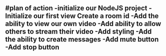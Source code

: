 #plan of action
-initialize our NodeJS project
-Initialize our first view
Create a room id
-Add the ability to view our own video
-Add ability to allow others to stream their video
-Add styling
-Add the ability to create messages
-Add mute button
-Add stop button 
-